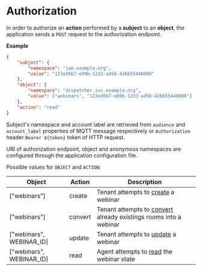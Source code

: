 # Authorization

In order to authorize an **action** performed by a **subject** to an **object**, the application sends a `POST` request to the authorization endpoint.

**Example**

```json
{
    "subject": {
        "namespace": "iam.example.org",
        "value": "123e4567-e89b-12d3-a456-426655440000"
    },
    "object": {
        "namespace": "dispatcher.svc.example.org",
        "value": ["webinars", "123e4567-e89b-12d3-a456-426655440000"]
    },
    "action": "read"
}
```

Subject's namespace and account label are retrieved from `audience` and `account_label` properties of MQTT message respectively or `Authorization` header `Bearer ${token}` token of HTTP request.

URI of authorization endpoint, object and anonymous namespaces are configured through the application configuration file.

Possible values for `OBJECT` and `ACTION`:

Object                                 | Action  | Description
-------------------------------------- | ------- | ------------
["webinars"]                           | create  | Tenant attempts to [create](api.md#create-webinar) a webinar
["webinars"]                           | convert | Tenant attempts to [convert](api.md#update-webinar) already existings rooms into a webinar
["webinars", WEBINAR_ID]               | update  | Tenant attempts to [update](api.md#update-webinar) a webinar
["webinars", WEBINAR_ID]               | read    | Agent attempts to [read](api.md#read-webinar) the webinar state
